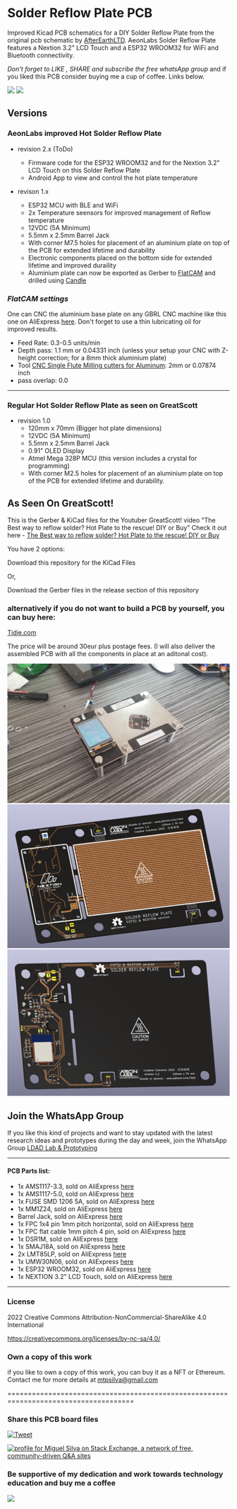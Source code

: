 # Solder Reflow Plate PCB
 Improved Kicad PCB schematics for a DIY Solder Reflow Plate from the original pcb schematic by [AfterEarthLTD](https://github.com/AfterEarthLTD/Solder-Reflow-Plate). AeonLabs Solder Reflow Plate features a Nextion 3.2" LCD Touch and a ESP32 WROOM32 for WiFi and Bluetooth connectivity. 

*Don't forget to LIKE , SHARE and subscribe the free whatsApp group* and if you liked this PCB consider buying me a cup of coffee. Links below.

![](https://views.whatilearened.today/views/github/aeonSolutions/AeonLabs_Solder_Reflow_Plate_PCB.svg)
![](https://img.shields.io/github/downloads/aeonSolutions/AeonLabs-Solder-Reflow-Plate-PCB/total?style=for-the-badge)

## Versions
### AeonLabs improved Hot Solder Reflow Plate
- revision 2.x (ToDo)
  - Firmware code for the ESP32 WROOM32 and for the Nextion 3.2" LCD Touch on this Solder Reflow Plate
  - Android App to view and control the hot plate temperature

- revison 1.x
  - ESP32 MCU with BLE and WiFi
  - 2x Temperature seensors for improved management of Reflow temperature
  - 12VDC (5A Minimum)
  - 5.5mm x 2.5mm Barrel Jack
  - With corner M7.5 holes for placement of an aluminium plate on top of the PCB for extended lifetime and durability
  - Electronic components placed on the bottom side for extended lifetime and improved duraility
  - Aluminium plate can now be exported as Gerber to [FlatCAM](http://flatcam.org) and drilled using [Candle](https://github.com/Denvi/Candle) 
  
### *FlatCAM settings*
 
One can CNC the aluminium base plate on any GBRL CNC machine like this one on AliExpress [here](https://s.click.aliexpress.com/e/_AOOXQ7). Don't forget to use a thin lubricating oil for improved results. 
 
  - Feed Rate: 0.3-0.5 units/min
  - Depth pass: 1.1 mm or 0.04331 inch (unless your setup your CNC with Z-height correction; for a 8mm thick aluminium plate)
  - Tool [CNC Single Flute Milling cutters for Aluminum](https://www.aliexpress.com/item/1005004188243213.html?spm=a2g0o.cart.0.0.3cb23c00L4Ibog&mp=1): 2mm or 0.07874 inch
  - pass overlap: 0.0
  
 ________________________________________________________________________________________________________________

### Regular Hot Solder Reflow Plate as seen on GreatScott
- revision 1.0
  - 120mm x 70mm (Bigger hot plate dimensions)
  - 12VDC (5A Minimum)
  - 5.5mm x 2.5mm Barrel Jack
  - 0.91" OLED Display
  - Atmel Mega 328P MCU (this version includes a crystal for programming)
  - With corner M2.5 holes for placement of an aluminium plate on top of the PCB for extended lifetime and durability.
 

## As Seen On GreatScott! 
This is the Gerber & KiCad files for the Youtuber GreatScott! video "The Best way to reflow solder? Hot Plate to the rescue! DIY or Buy"
Check it out here - [The Best way to reflow solder? Hot Plate to the rescue! DIY or Buy](https://www.youtube.com/watch?v=QarizoUnRfk)


You have 2 options:

Download this repository for the KiCad Files

Or,

Download the Gerber files in the release section of this repository

### alternatively if you do not want to build a PCB by yourself, you can buy here:

[Tidie.com](https://www.tindie.com/products/aeonlabs/solder-reflow-plate-with-nextion-lcd-touch/)

The price will be around 30eur plus postage fees.
(I will also deliver the assembled PCB with all the components in place at an aditonal cost).

![](https://github.com/aeonSolutions/AeonLabs-Solder-Reflow-Plate-PCB/blob/main/Designs/concept.jfif)
![](https://github.com/aeonSolutions/AeonLabs-Solder-Reflow-Plate-PCB/blob/main/Designs/pcb_front.png)
![](https://github.com/aeonSolutions/AeonLabs-Solder-Reflow-Plate-PCB/blob/main/Designs/pcb_back.png)
## Join the WhatsApp Group
If you like this kind of projects and want to stay updated with the latest research ideas and prototypes during the day and week, join the WhatsApp Group
[LDAD Lab & Prototyping](https://chat.whatsapp.com/FkNC7u83kuy2QRA5sqjBVg)


________________________________________________________________________________________________________________



#### PCB Parts list:
- 1x AMS1117-3.3, sold on AliExpress [here](https://s.click.aliexpress.com/e/_AOIVLN)
- 1x AMS1117-5.0, sold on AliExpress [here](https://s.click.aliexpress.com/e/_AOIVLN)
- 1x FUSE SMD 1206 5A, sold on AliExpress [here](https://s.click.aliexpress.com/e/_A8yVgJ)
- 1x MM1Z24, sold on AliExpress [here](https://www.aliexpress.com/item/1005003538876461.html?spm=a2g0o.order_list.0.0.2bb91802tqEyK1)
- Barrel Jack, sold on AliExpress [here](https://s.click.aliexpress.com/e/_As3F2L)
- 1x FPC 1x4 pin 1mm pitch horizontal, sold on AliExpress [here](https://s.click.aliexpress.com/e/_ASMTDp)
- 1x FPC flat cable 1mm pitch 4 pin, sold on AliExpress [here](https://s.click.aliexpress.com/e/_9js0C7)
- 1x DSR1M, sold on AliExpress [here](https://s.click.aliexpress.com/e/_9JQobh)
- 1x SMAJ18A, sold on AliExpress [here](https://s.click.aliexpress.com/e/_9zW0DN)
- 2x LMT85LP, sold on AliExpress [here](https://www.aliexpress.com/item/1005003755656556.html?spm=a2g0o.order_list.0.0.42ba1802MVKTRu)
- 1x UMW30N06, sold on AliExpress [here](https://www.aliexpress.com/item/4000687585069.html?spm=a2g0o.order_list.0.0.2bb91802tqEyK1)
- 1x ESP32 WROOM32, sold on AliExpress [here](https://www.aliexpress.com/item/32912371635.html?spm=a2g0o.productlist.0.0.1c737b00qtI6F1&algo_pvid=2b9d3923-cad6-4894-abba-bcbe1659aab6&algo_exp_id=2b9d3923-cad6-4894-abba-bcbe1659aab6-0&pdp_ext_f=%7B"sku_id"%3A"65986896288"%7D&pdp_npi=2%40dis%21EUR%21%212.27%21%21%21%21%21%400bb0622916528901078995704e092a%2165986896288%21sea)
- 1x NEXTION 3.2" LCD Touch, sold on AliExpress [here](https://www.aliexpress.com/item/32678581956.html?spm=a2g0o.productlist.0.0.16f46e8cmt3XbA&algo_pvid=657314cc-0888-4621-8795-71fcd735d410&algo_exp_id=657314cc-0888-4621-8795-71fcd735d410-2&pdp_ext_f=%7B%22sku_id%22%3A%2210000003437337029%22%7D&pdp_npi=2%40dis%21EUR%21%2126.15%21%21%21%21%21%40210318b916528902149054769e34ce%2110000003437337029%21sea)

______________________________________________________________________________________________________________________________

### License
2022 Creative Commons Attribution-NonCommercial-ShareAlike 4.0 International

https://creativecommons.org/licenses/by-nc-sa/4.0/

### Own a copy of this work
if you like to own a copy of this work, you can buy it as a NFT or Ethereum. Contact me for more details at mtpsilva@gmail.com

=====================================================================================
### Share this PCB board files
[![Tweet](https://img.shields.io/twitter/url/http/shields.io.svg?style=social)](https://twitter.com/intent/tweet?original_referer=https%3A%2F%2Fjitpack.io%2F&ref_src=twsrc%5Etfw&text=Version%201.0%20of%20AeonLabs-Solder-Reflow-Plate-PCB%20is%20now%20available%20on%20&tw_p=tweetbutton&url=http%3A%2F%2Fgithub.com%2FaeonSolutions%2FAeonLabs-Solder-Reflow-Plate-PCB)

<a href="https://stackexchange.com/users/18907312/miguel-silva"><img src="https://stackexchange.com/users/flair/18907312.png" width="208" height="58" alt="profile for Miguel Silva on Stack Exchange, a network of free, community-driven Q&amp;A sites" title="profile for Miguel Silva on Stack Exchange, a network of free, community-driven Q&amp;A sites" /></a>

### Be supportive of my dedication and work towards technology education and buy me a coffee

[<img src="https://cdn.buymeacoffee.com/buttons/v2/default-yellow.png" data-canonical-src="https://cdn.buymeacoffee.com/buttons/v2/default-yellow.png" height="70" />](https://www.buymeacoffee.com/migueltomas)

